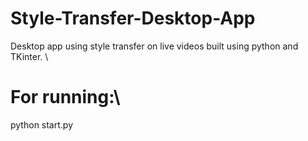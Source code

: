 # Style-Transfer-Desktop-App
Desktop app using style transfer on live videos built using python and TKinter. \

# For running:\
python start.py

